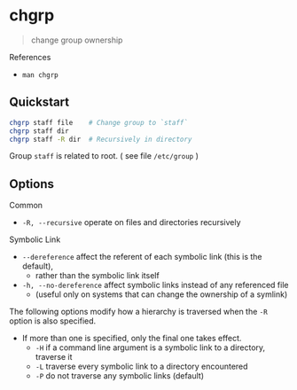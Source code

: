 # chgrp

> change group ownership

References

- `man chgrp`

## Quickstart

```bash
chgrp staff file    # Change group to `staff`
chgrp staff dir
chgrp staff -R dir  # Recursively in directory
```

Group `staff` is related to root. ( see file `/etc/group` )

## Options

Common

- `-R, --recursive` operate on files and directories recursively

Symbolic Link

- `--dereference` affect the referent of each symbolic link (this is the default),
    - rather  than  the  symbolic  link itself
- `-h, --no-dereference` affect  symbolic  links instead of any referenced file
    - (useful only on systems that can change the ownership of a symlink)

The following options modify how a hierarchy is traversed when the `-R` option is also specified.

- If more than one is specified, only the final one takes effect.
    - `-H` if a command line argument is a symbolic link to a directory, traverse it
    - `-L` traverse every symbolic link to a directory encountered
    - `-P` do not traverse any symbolic links (default)
